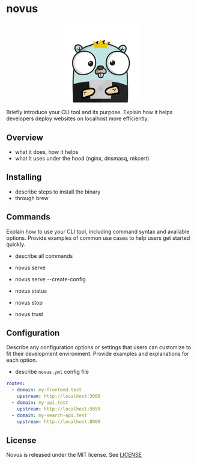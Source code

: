 # novus

<p align="center">
  <img src="./assets/gopher.png" width="200">
</p>

Briefly introduce your CLI tool and its purpose. Explain how it helps developers deploy websites on localhost more efficiently.

## Overview
- what it does, how it helps
- what it uses under the hood (nginx, dnsmasq, mkcert)

## Installing
- describe steps to install the binary
- through brew

## Commands
Explain how to use your CLI tool, including command syntax and available options. Provide examples of common use cases to help users get started quickly.

- describe all commands

- novus serve
- novus serve --create-config
- novus status
- novus stop
- novus trust

## Configuration
Describe any configuration options or settings that users can customize to fit their development environment. Provide examples and explanations for each option.

- describe `novus.yml` config file

```yaml
routes:
  - domain: my-frontend.test
    upstream: http://localhost:3000
  - domain: my-api.test
    upstream: http://localhost:5050
  - domain: my-search-api.test
    upstream: http://localhost:8000
```


## License
Novus is released under the MIT license. See [LICENSE](./LICENSE)
